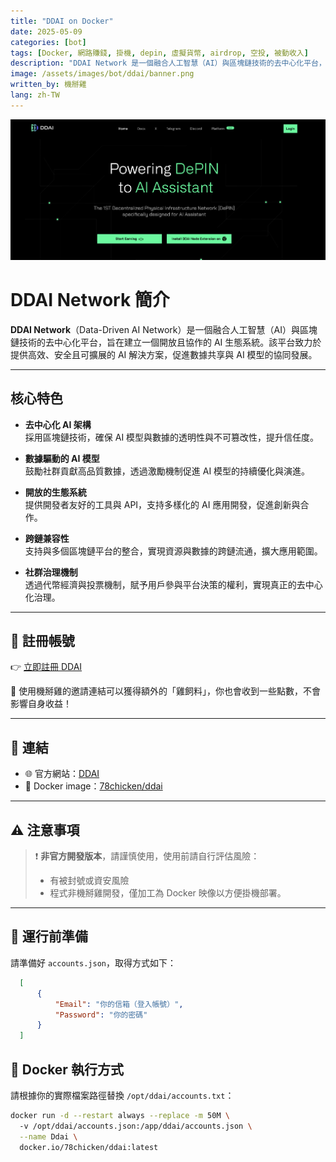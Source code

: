 ```yaml
---
title: "DDAI on Docker"
date: 2025-05-09
categories: [bot]
tags: [Docker, 網路賺錢, 掛機, depin, 虛擬貨幣, airdrop, 空投, 被動收入]
description: "DDAI Network 是一個融合人工智慧（AI）與區塊鏈技術的去中心化平台，旨在建立一個開放且協作的 AI 生態系統。該平台致力於提供高效、安全且可擴展的 AI 解決方案，促進數據共享與 AI 模型的協同發展"
image: /assets/images/bot/ddai/banner.png
written_by: 機掰雞
lang: zh-TW
---
```

![DDAI 封面圖](/assets/images/bot/ddai/banner.png)

# DDAI Network 簡介

**DDAI Network**（Data-Driven AI Network）是一個融合人工智慧（AI）與區塊鏈技術的去中心化平台，旨在建立一個開放且協作的 AI 生態系統。該平台致力於提供高效、安全且可擴展的 AI 解決方案，促進數據共享與 AI 模型的協同發展。

---

## 核心特色

- **去中心化 AI 架構**  
  採用區塊鏈技術，確保 AI 模型與數據的透明性與不可篡改性，提升信任度。

- **數據驅動的 AI 模型**  
  鼓勵社群貢獻高品質數據，透過激勵機制促進 AI 模型的持續優化與演進。

- **開放的生態系統**  
  提供開發者友好的工具與 API，支持多樣化的 AI 應用開發，促進創新與合作。

- **跨鏈兼容性**  
  支持與多個區塊鏈平台的整合，實現資源與數據的跨鏈流通，擴大應用範圍。

- **社群治理機制**  
  透過代幣經濟與投票機制，賦予用戶參與平台決策的權利，實現真正的去中心化治理。

---
## 📝 註冊帳號

👉 [立即註冊 DDAI](https://app.ddai.network/register?ref=DvhavEgM)

🎉 使用機掰雞的邀請連結可以獲得額外的「雞飼料」，你也會收到一些點數，不會影響自身收益！

---
## 🔗 連結

- 🌐 官方網站：[DDAI](https://ddai.network/)
- 🐳 Docker image：[78chicken/ddai](https://hub.docker.com/r/78chicken/ddai)

--- 

## ⚠️ 注意事項

> ❗ **非官方開發版本**，請謹慎使用，使用前請自行評估風險：
> - 有被封號或資安風險
> - 程式非機掰雞開發，僅加工為 Docker 映像以方便掛機部署。

---

## 📁 運行前準備
請準備好 `accounts.json`，取得方式如下：
```json
  [
      {
          "Email": "你的信箱（登入帳號）",
          "Password": "你的密碼"
      }
  ]
```

## 🐳 Docker 執行方式

請根據你的實際檔案路徑替換 `/opt/ddai/accounts.txt`：
```bash
docker run -d --restart always --replace -m 50M \  
  -v /opt/ddai/accounts.json:/app/ddai/accounts.json \
  --name Ddai \
  docker.io/78chicken/ddai:latest
```


